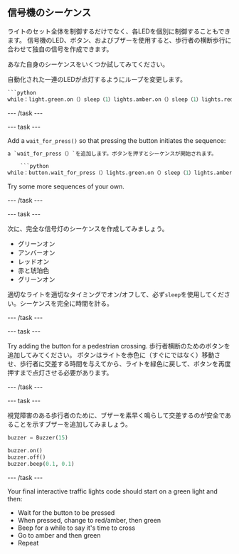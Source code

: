 ## 信号機のシーケンス

ライトのセット全体を制御するだけでなく、各LEDを個別に制御することもできます。 信号機のLED、ボタン、およびブザーを使用すると、歩行者の横断歩行に合わせて独自の信号を作成できます。

あなた自身のシーケンスをいくつか試してみてください。

自動化された一連のLEDが点灯するようにループを変更します。

```python
```python
while：light.green.on（）sleep（1）lights.amber.on（）sleep（1）lights.red.on（）sleep（1）lights.off（）
```

\--- /task \---

\--- task \---

Add a `wait_for_press()` so that pressing the button initiates the sequence:

```python
a `wait_for_press（）`を追加します。ボタンを押すとシーケンスが開始されます。

    ```python
while：button.wait_for_press（）lights.green.on（）sleep（1）lights.amber.on（）sleep（1）lights.red.on（）sleep（1）lights.off（）
```

Try some more sequences of your own.

\--- /task \---

\--- task \---

次に、完全な信号灯のシーケンスを作成してみましょう。

- グリーンオン
- アンバーオン
- レッドオン
- 赤と琥珀色
- グリーンオン

適切なライトを適切なタイミングでオン/オフして、必ず`sleep`を使用してください。シーケンスを完全に時間を計る。

\--- /task \---

\--- task \---

Try adding the button for a pedestrian crossing. 歩行者横断のためのボタンを追加してみてください。 ボタンはライトを赤色に（すぐにではなく）移動させ、歩行者に交差する時間を与えてから、ライトを緑色に戻して、ボタンを再度押すまで点灯させる必要があります。

\--- /task \---

\--- task \---

視覚障害のある歩行者のために、ブザーを素早く鳴らして交差するのが安全であることを示すブザーを追加してみましょう。

```python
buzzer = Buzzer(15)

buzzer.on()
buzzer.off()
buzzer.beep(0.1, 0.1)
```

\--- /task \---

Your final interactive traffic lights code should start on a green light and then:

- Wait for the button to be pressed
- When pressed, change to red/amber, then green
- Beep for a while to say it's time to cross
- Go to amber and then green
- Repeat